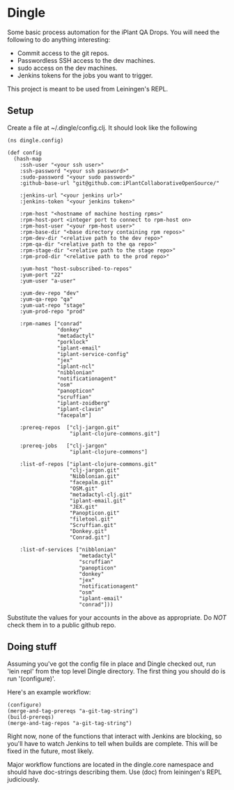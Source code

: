 # Dingle

Some basic process automation for the iPlant QA Drops. You will need the following to do anything interesting:

* Commit access to the git repos.
* Passwordless SSH access to the dev machines.
* sudo access on the dev machines.
* Jenkins tokens for the jobs you want to trigger.

This project is meant to be used from Leiningen's REPL. 


## Setup

Create a file at ~/.dingle/config.clj. It should look like the following

```
(ns dingle.config)

(def config
  (hash-map
    :ssh-user "<your ssh user>"
    :ssh-password "<your ssh password>"
    :sudo-password "<your sudo password>"
    :github-base-url "git@github.com:iPlantCollaborativeOpenSource/"
    
    :jenkins-url "<your jenkins url>"
    :jenkins-token "<your jenkins token>"

    :rpm-host "<hostname of machine hosting rpms>"
    :rpm-host-port <integer port to connect to rpm-host on>
    :rpm-host-user "<your rpm-host user>"
    :rpm-base-dir "<base directory containing rpm repos>"
    :rpm-dev-dir "<relative path to the dev repo>"
    :rpm-qa-dir "<relative path to the qa repo>"
    :rpm-stage-dir "<relative path to the stage repo>"
    :rpm-prod-dir "<relative path to the prod repo>"

    :yum-host "host-subscribed-to-repos"
    :yum-port "22"
    :yum-user "a-user"

    :yum-dev-repo "dev"
    :yum-qa-repo "qa"
    :yum-uat-repo "stage"
    :yum-prod-repo "prod"
  
    :rpm-names ["conrad"
                "donkey"
                "metadactyl"
                "porklock"
                "iplant-email"
                "iplant-service-config"
                "jex"
                "iplant-ncl"
                "nibblonian"
                "notificationagent"
                "osm"
                "panopticon"
                "scruffian"
                "iplant-zoidberg"
                "iplant-clavin"
                "facepalm"]
    
    :prereq-repos  ["clj-jargon.git"
                    "iplant-clojure-commons.git"]
    
    :prereq-jobs   ["clj-jargon"
                    "iplant-clojure-commons"]
    
    :list-of-repos ["iplant-clojure-commons.git"
                    "clj-jargon.git"
                    "Nibblonian.git"
                    "facepalm.git"
                    "OSM.git"
                    "metadactyl-clj.git"
                    "iplant-email.git"
                    "JEX.git"
                    "Panopticon.git"
                    "filetool.git"
                    "Scruffian.git"
                    "Donkey.git"
                    "Conrad.git"]
    
    :list-of-services ["nibblonian"
                       "metadactyl"
                       "scruffian"
                       "panopticon"
                       "donkey"
                       "jex"
                       "notificationagent"
                       "osm"
                       "iplant-email"
                       "conrad"]))
```

Substitute the values for your accounts in the above as appropriate. Do *NOT* check them in to a public github repo.

## Doing stuff

Assuming you've got the config file in place and Dingle checked out, run 'lein repl' from the top level Dingle directory. The first thing you should do is run '(configure)'.

Here's an example workflow:

```
(configure)
(merge-and-tag-prereqs "a-git-tag-string")
(build-prereqs)
(merge-and-tag-repos "a-git-tag-string")
```

Right now, none of the functions that interact with Jenkins are blocking, so you'll have to watch Jenkins to tell when builds are complete. This will be fixed in the future, most likely.

Major workflow functions are located in the dingle.core namespace and should have doc-strings describing them. Use (doc) from leiningen's REPL judiciously.
